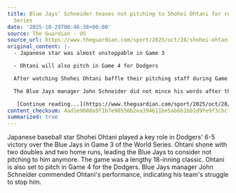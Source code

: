 ```yaml
---
title: Blue Jays’ Schneider teases not pitching to Shohei Ohtani for rest of World
  Series
date: '2025-10-29T00:46:38+00:00'
source: The Guardian - US
source_url: https://www.theguardian.com/sport/2025/oct/28/shohei-ohtani-blue-jays-walk-world-series
original_content: |-
  - Japanese star was almost unstoppable in Game 3

  - Ohtani will also pitch in Game 4 for Dodgers

  After watching Shohei Ohtani baffle their pitching staff during Game 3 of the World Series, the Toronto Blue Jays hinted they may be done pitching to baseball’s biggest star.

  The Blue Jays manager John Schneider did not mince his words after the Dodgers [prevailed 6-5 on Monday](https://www.theguardian.com/sport/2025/oct/28/world-series-game-3-freeman-walkoff-ohtani-dodgers) in an 18-inning classic during which Ohtani smacked two doubles and two home runs in his first four at-bats before Toronto essentially stopped trying to get him out.

   [Continue reading...](https://www.theguardian.com/sport/2025/oct/28/shohei-ohtani-blue-jays-walk-world-series)
content_checksum: 4ad1e9888a9f1b7e98550b2ea394611be5ab6b1bb1d9fe9f3cbc76b8266000ab
summarized: true
---
```


Japanese baseball star Shohei Ohtani played a key role in Dodgers' 6-5 victory over the Blue Jays in Game 3 of the World Series. Ohtani shone with two doubles and two home runs, leading the Blue Jays to consider not pitching to him anymore. The game was a lengthy 18-inning classic. Ohtani is also set to pitch in Game 4 for the Dodgers. Blue Jays manager John Schneider commended Ohtani's performance, indicating his team's struggle to stop him.